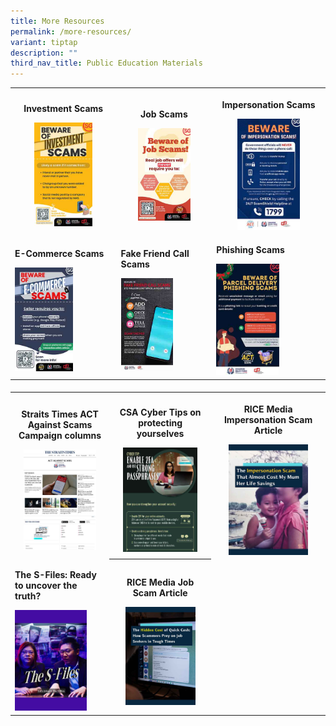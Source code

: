 ```yaml
---
title: More Resources
permalink: /more-resources/
variant: tiptap
description: ""
third_nav_title: Public Education Materials
---
```

<table style="minWidth: 75px">
<colgroup>
<col>
<col>
<col>
</colgroup>
<tbody>
<tr>
<th rowspan="1" colspan="1">
<p><strong>Investment Scams</strong>
</p><a class="isomer-image-wrapper" href="/files/Public%20Education%20Materials/Investment_Scam.pdf"><img style="width: 60%;" height="auto" width="100%" alt="" src="/images/Public Education Materials/Investment_scam.jpg"></a>
</th>
<th rowspan="1" colspan="1">
<p><strong>Job Scams</strong>
</p><a class="isomer-image-wrapper" href="/files/Public%20Education%20Materials/Job_Scam.pdf"><img style="width: 60%;" height="auto" width="100%" alt="" src="/images/Public Education Materials/Job_scam.jpg"></a>
</th>
<th rowspan="1" colspan="1">
<p><strong>Impersonation Scams</strong>
</p><a class="isomer-image-wrapper" href="/files/Public%20Education%20Materials/Impersonation_Scam.pdf"><img style="width: 60%;" height="auto" width="100%" alt="" src="/images/Public Education Materials/Impersonation_scam.jpg"></a>
</th>
</tr>
<tr>
<td rowspan="1" colspan="1">
<p><strong>E-Commerce Scams</strong>
</p><a class="isomer-image-wrapper" href="/files/Public%20Education%20Materials/Ecommerce_Scam.pdf"><img style="width: 60%;" height="auto" width="100%" alt="" src="/images/Public Education Materials/Ecommerce_scam.jpg"></a>
</td>
<td rowspan="1" colspan="1">
<p><strong>Fake Friend Call Scams</strong>
</p><a class="isomer-image-wrapper" href="/files/Public%20Education%20Materials/Fake_Friend_Call_Scam.pdf"><img style="width: 60%;" height="auto" width="100%" alt="" src="/images/Public Education Materials/Fake_Friend_call_scam.jpg"></a>
</td>
<td rowspan="1" colspan="1">
<p><strong>Phishing Scams</strong>
</p><a class="isomer-image-wrapper" href="/files/Public%20Education%20Materials/Phishing_Scam.pdf"><img style="width: 60%;" height="auto" width="100%" alt="" src="/images/Public Education Materials/Phishing_scam.jpg"></a>
</td>
</tr>
</tbody>
</table>
<h4></h4>
<table style="minWidth: 75px">
<colgroup>
<col>
<col>
<col>
</colgroup>
<tbody>
<tr>
<th rowspan="1" colspan="1">
<p>Straits Times ACT Against Scams Campaign columns</p><a class="isomer-image-wrapper" href="/st-columns/"><img style="width: 80%;" height="auto" width="100%" alt="" src="/images/ST Article/ST_columns.jpg"></a>
</th>
<th rowspan="1" colspan="1">
<p>CSA Cyber Tips on protecting yourselves</p><a class="isomer-image-wrapper" href="/csa-cyber-tips/"><img style="width: 80%;" height="auto" width="100%" alt="" src="/images/Public Education Materials/CSA Cyber Tips/CSA_cyber_tip.jpg"></a>
</th>
<th rowspan="1" colspan="1">
<p>RICE Media Impersonation Scam Article</p><a class="isomer-image-wrapper" href="https://www.ricemedia.co/mum-life-savings-impersonation-scam/"><img style="width: 75%;" height="auto" width="100%" alt="" src="/images/Public Education Materials/ricemedia.jpg"></a>
</th>
</tr>
<tr>
<td rowspan="1" colspan="1">
<p><strong>The S-Files: Ready to uncover the truth?</strong>
</p><a class="isomer-image-wrapper" href="https://www.asiaone.com/singapore/s-files-spf-psychologists-reveal-what-goes-behind-scams"><img style="width: 80%;" height="auto" width="100%" alt="" src="/images/Public Education Materials/asiaone_sfiles.jpg"></a>
</td>
<th rowspan="1" colspan="1">
<p>RICE Media Job Scam Article</p><a class="isomer-image-wrapper" href="https://www.ricemedia.co/how-scammers-prey-on-job-seekers/"><img style="width: 75%;" height="auto" width="100%" alt="" src="/images/Public Education Materials/ricemedia1.jpg"></a>
</th>
<td rowspan="1" colspan="1">
<p></p>
</td>
</tr>
</tbody>
</table>
<p></p>
<p></p>